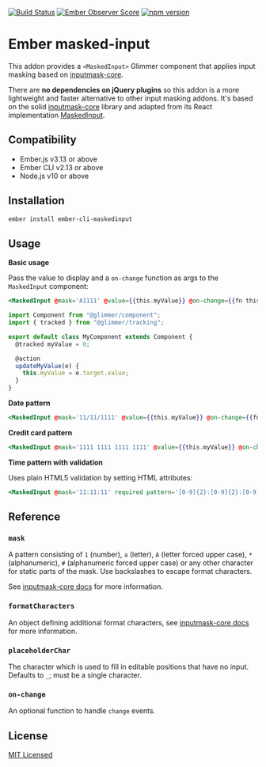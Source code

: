 [![Build Status](https://travis-ci.org/networkteam/ember-cli-maskedinput.svg?branch=master)](https://travis-ci.org/networkteam/ember-cli-maskedinput)
[![Ember Observer Score](https://emberobserver.com/badges/ember-cli-maskedinput.svg)](https://emberobserver.com/addons/ember-cli-maskedinput)
[![npm version](https://badge.fury.io/js/ember-cli-maskedinput.svg)](https://badge.fury.io/js/ember-cli-maskedinput)

# Ember masked-input

This addon provides a `<MaskedInput>` Glimmer component that applies input masking based on [inputmask-core](https://github.com/insin/inputmask-core).

There are **no dependencies on jQuery plugins** so this addon is a more lightweight and faster alternative to other input masking addons. It's based on the solid [inputmask-core](https://github.com/insin/inputmask-core) library and adapted from its React implementation [MaskedInput](https://github.com/insin/react-maskedinput).


## Compatibility

* Ember.js v3.13 or above
* Ember CLI v2.13 or above
* Node.js v10 or above


## Installation

``` sh
ember install ember-cli-maskedinput
```

## Usage

**Basic usage**

Pass the value to display and a `on-change` function as args to the `MaskedInput` component:

``` hbs
<MaskedInput @mask='A1111' @value={{this.myValue}} @on-change={{fn this.updateMyValue}} />
```

```js
import Component from "@glimmer/component";
import { tracked } from "@glimmer/tracking";

export default class MyComponent extends Component {
  @tracked myValue = 0;

  @action
  updateMyValue(e) {
    this.myValue = e.target.value;
  }
}
```

**Date pattern**

``` hbs
<MaskedInput @mask='11/11/1111' @value={{this.myValue}} @on-change={{fn this.updateMyValue}} />
```

**Credit card pattern**

``` hbs
<MaskedInput @mask='1111 1111 1111 1111' @value={{this.myValue}} @on-change={{fn this.updateMyValue}} />
```

**Time pattern with validation**

Uses plain HTML5 validation by setting HTML attributes:

``` hbs
<MaskedInput @mask='11:11:11' required pattern='[0-9]{2}:[0-9]{2}:[0-9]{2}' title='Time value with format HH:MM:SS' />
```

## Reference

### `mask`

A pattern consisting of `1` (number), `a` (letter), `A` (letter forced upper case), `*` (alphanumeric), `#` (alphanumeric forced upper case) or any other character for static parts of the mask. Use backslashes to escape format characters.

See [inputmask-core docs](https://github.com/insin/inputmask-core#pattern) for more information.

### `formatCharacters`

An object defining additional format characters, see [inputmask-core docs](https://github.com/insin/inputmask-core#formatcharacters) for more information.

### `placeholderChar`

The character which is used to fill in editable positions that have no input. Defaults to `_`; must be a single character.

### `on-change`

An optional function to handle `change` events.

## License

[MIT Licensed](LICENSE.md)
